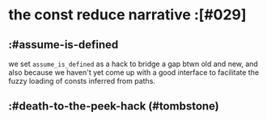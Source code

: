 # the const reduce narrative :[#029]


## :#assume-is-defined

we set `assume_is_defined` as a hack to bridge a gap btwn old and new, and
also because we haven't yet come up with a good interface to facilitate the
fuzzy loading of consts inferred from paths.




## :#death-to-the-peek-hack (#tombstone)
